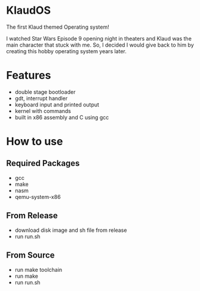 # KlaudOS

The first Klaud themed Operating system!

I watched Star Wars Episode 9 opening night in theaters and Klaud was the main character that stuck with me. So, I decided I would give back to him by creating this hobby operating system years later. 

# Features

* double stage bootloader
* gdt, interrupt handler
* keyboard input and printed output
* kernel with commands
* built in x86 assembly and C using gcc

# How to use

## Required Packages
* gcc
* make
* nasm
* qemu-system-x86

## From Release
* download disk image and sh file from release
* run run.sh

## From Source
* run make toolchain
* run make 
* run run.sh
